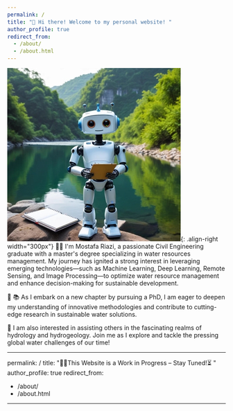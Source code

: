 ```yaml
---
permalink: /
title: "👋 Hi there! Welcome to my personal website! "
author_profile: true
redirect_from: 
  - /about/
  - /about.html
---
```

![Illustration of combining vision and language modalities](/images/20241128_075439.jpg){: .align-right width="300px"}
👨‍🎓 I'm Mostafa Riazi, a passionate Civil Engineering graduate with a master's degree specializing in water resources management. My journey has ignited a strong interest in leveraging emerging technologies—such as Machine Learning, Deep Learning, Remote Sensing, and Image Processing—to optimize water resource management and enhance decision-making for sustainable development. 

🔬 📚 As I embark on a new chapter by pursuing a PhD, I am eager to deepen my understanding of innovative methodologies and contribute to cutting-edge research in sustainable water solutions. 

🚀 I am also interested in assisting others in the fascinating realms of hydrology and hydrogeology. Join me as I explore and tackle the pressing global water challenges of our time!

---
permalink: /
title: "🚧🔨This Website is a Work in Progress – Stay Tuned!⏳ "
author_profile: true
redirect_from: 
  - /about/
  - /about.html
---
